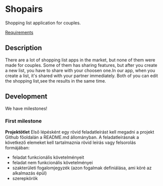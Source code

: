 # Shopairs


Shopping list application for couples.

[Requirements](http://webprogramozas.inf.elte.hu/#!/subjects/full-stack)


## Description

There are a lot of shopping list apps in the market, but none of them were made for couples. Some of them has sharing features, but after you create a new list, you have to share with your choosen one.In our app, when you create a list, it's shared with your partner immediately. Both of you can edit the shopping list,see the results in the same time.

## Development

We have milestones!

### First milestone

**Projektötlet**
Első lépésként egy rövid feladatleírást kell megadni a projekt Github főoldalán a README.md állományban. A feladatleírásnak a következő elemeket kell tartalmaznia rövid leírás vagy felsorolás formájában:

* feladat funkcionális követelményeit
* feladat nem funkcionális követelményei
* szakterületi fogalomjegyzék (azon fogalmak definiálása, ami köré az alkalmazás épül)
* szerepkörök
